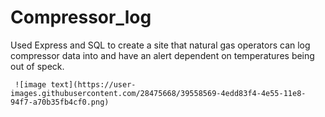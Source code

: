 # Compressor_log
Used Express and SQL to create a site that natural gas operators can log compressor data into and have an alert dependent on temperatures being out of speck.

`` ![image text](https://user-images.githubusercontent.com/28475668/39558569-4edd83f4-4e55-11e8-94f7-a70b35fb4cf0.png)``
